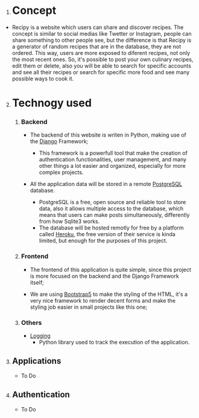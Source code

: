 1. # Concept

- Recipy is a website which users can share and discover recipes. The concept is similar to social medias like Twetter or Instagram, people can share something to other people see, but the difference is that Recipy is a generator of random recipes that are in the database, they are not ordered. This way, users are more exposed to diferent recipes, not only the most recent ones. So, it's possible to post your own culinary recipes, edit them or delete, also you will be able to search for specific accounts and see all their recipes or search for specific more food and see many possible ways to cook it. 



2. # Technogy used

    1. ### Backend
        - The backend of this website is writen in Python, making use of the [Django](https://www.djangoproject.com/) Framework;
            - This framework is a powerfull tool that make the creation of authentication functionalities, user management, and many other things a lot easier and organized, especially for more complex projects.

        - All the application data will be stored in a remote [PostgreSQL](https://www.postgresql.org/about/) database.
            - PostgreSQL is a free, open source and reliable tool to store data, also it allows multiple access to the database, which means that users can make posts simultaneously, differently from how Sqlite3 works.
            - The database will be hosted remotly for free by a platform called [Heroku](https://id.heroku.com/login), the free version of their service is kinda limited, but enough for the purposes of this project.


    2. ### Frontend
        - The frontend of this application is quite simple, since this project is more focused on the backend and the Django Framework itself;

        - We are using [Bootstrap5](https://getbootstrap.com/) to make the styling of the HTML, it's a very nice framework to render decent forms and make the styling job easier in small projects like this one;


    3. ### Others
        - [Logging](https://docs.python.org/3/library/logging.html)
            - Python library used to track the execution of the application.



3. ## Applications
    - To Do



4. ## Authentication
    - To Do